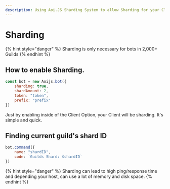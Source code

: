 ```yaml
---
description: Using Aoi.JS Sharding System to allow Sharding for your Client.
---
```


# Sharding

{% hint style="danger" %}
Sharding is only necessary for bots in 2,000+ Guilds
{% endhint %}

## How to enable Sharding.

```javascript
const bot = new Aoijs.bot({
    sharding: true,
    shardAmount: 2,
    token: "token",
    prefix: "prefix"
})
```

Just by enabling inside of the Client Option, your Client will be sharding. It's simple and quick.

## Finding current guild's shard ID

```javascript
bot.command({
    name: "shardID",
    code: `Guilds Shard: $shardID`
})
```

{% hint style="danger" %}
Sharding can lead to high ping/response time and depending your host, can use a lot of memory and disk space.
{% endhint %}

